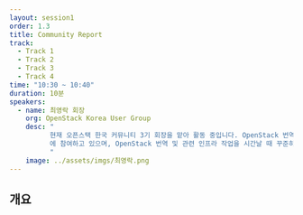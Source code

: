 ```yaml
---
layout: session1
order: 1.3
title: Community Report
track:
  - Track 1
  - Track 2
  - Track 3
  - Track 4
time: "10:30 ~ 10:40"
duration: 10분
speakers:
  - name: 최영락 회장
    org: OpenStack Korea User Group
    desc: "
          현재 오픈스택 한국 커뮤니티 3기 회장을 맡아 활동 중입니다. OpenStack 번역을 시작으로 한 문서화, 버그 수정, 커뮤니케이션 경험을 바탕으로 국제화팀 프로젝트 리더로 약 1년간 활동하였습니다. 현재는 공개SW개발자센터 (KOSSLAB) 글로벌 오픈프론티어 5기 (파트타임)
		  에 참여하고 있으며, OpenStack 번역 및 관련 인프라 작업을 시간날 때 꾸준히 하고 있습니다.
		  "
    image: ../assets/imgs/최영락.png
---
```


## 개요

